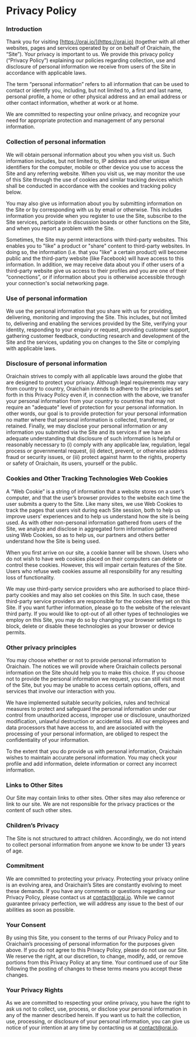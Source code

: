 # Privacy Policy

### Introduction

Thank you for visiting [https://orai.io/](https://orai.io) (together with all other websites, pages and services operated by or on behalf of Oraichain, the “Site”). Your privacy is important to us. We provide this privacy policy (“Privacy Policy”) explaining our policies regarding collection, use and disclosure of personal information we receive from users of the Site in accordance with applicable laws.

The term “personal information” refers to all information that can be used to contact or identify you, including, but not limited to, a first and last name, personal profile, a home or other physical address and an email address or other contact information, whether at work or at home.

We are committed to respecting your online privacy, and recognize your need for appropriate protection and management of any personal information.

### Collection of personal information

We will obtain personal information about you when you visit us. Such information includes, but not limited to, IP address and other unique identifiers for the computer, mobile or other device you use to access the Site and any referring website. When you visit us, we may monitor the use of this Site through the use of cookies and similar tracking devices which shall be conducted in accordance with the cookies and tracking policy below.

You may also give us information about you by submitting information on the Site or by corresponding with us by email or otherwise. This includes information you provide when you register to use the Site, subscribe to the Site services, participate in discussion boards or other functions on the Site, and when you report a problem with the Site.

Sometimes, the Site may permit interactions with third-party websites. This enables you to "like" a product or "share" content to third-party websites. In doing so, the information (i.e. that you "like" a certain product) will become public and the third-party website (like Facebook) will have access to this information. In addition, we may receive data about you if other users of a third-party website give us access to their profiles and you are one of their “connections”, or if information about you is otherwise accessible through your connection's social networking page.

### Use of personal information

We use the personal information that you share with us for providing, delivering, monitoring and improving the Site. This includes, but not limited to, delivering and enabling the services provided by the Site, verifying your identity, responding to your enquiry or request, providing customer support, gathering customer feedback, conducting research and development of the Site and the services, updating you on changes to the Site or complying with applicable laws.

### Disclosure of personal information

Oraichain strives to comply with all applicable laws around the globe that are designed to protect your privacy. Although legal requirements may vary from country to country, Oraichain intends to adhere to the principles set forth in this Privacy Policy even if, in connection with the above, we transfer your personal information from your country to countries that may not require an "adequate" level of protection for your personal information. In other words, our goal is to provide protection for your personal information no matter where that personal information is collected, transferred, or retained. Finally, we may disclose your personal information or any information you submitted via the Site and its services if we have an adequate understanding that disclosure of such information is helpful or reasonably necessary to (i) comply with any applicable law, regulation, legal process or governmental request, (ii) detect, prevent, or otherwise address fraud or security issues, or (iii) protect against harm to the rights, property or safety of Oraichain, its users, yourself or the public.

### Cookies and Other Tracking Technologies Web Cookies

A “Web Cookie” is a string of information that a website stores on a user’s computer, and that the user’s browser provides to the website each time the user submits a query to the Site. Like many sites, we use Web Cookies to track the pages that users visit during each Site session, both to help us improve users’ experiences and to help us understand how the site is being used. As with other non-personal information gathered from users of the Site, we analyze and disclose in aggregated form information gathered using Web Cookies, so as to help us, our partners and others better understand how the Site is being used.

When you first arrive on our site, a cookie banner will be shown. Users who do not wish to have web cookies placed on their computers can delete or control these cookies. However, this will impair certain features of the Site. Users who refuse web cookies assume all responsibility for any resulting loss of functionality.

We may use third-party service providers who are authorised to place third-party cookies and may also set cookies on this Site. In such case, these third-party service providers are responsible for the cookies they set on this Site. If you want further information, please go to the website of the relevant third party. If you would like to opt-out of all other types of technologies we employ on this Site, you may do so by changing your browser settings to block, delete or disable these technologies as your browser or device permits.

### Other privacy principles

You may choose whether or not to provide personal information to Oraichain. The notices we will provide where Oraichain collects personal information on the Site should help you to make this choice. If you choose not to provide the personal information we request, you can still visit most of the Site, but you may be unable to access certain options, offers, and services that involve our interaction with you.

We have implemented suitable security policies, rules and technical measures to protect and safeguard the personal information under our control from unauthorized access, improper use or disclosure, unauthorized modification, unlawful destruction or accidental loss. All our employees and data processors that have access to, and are associated with the processing of your personal information, are obliged to respect the confidentiality of your information.

To the extent that you do provide us with personal information, Oraichain wishes to maintain accurate personal information. You may check your profile and add information, delete information or correct any incorrect information.

### Links to Other Sites

Our Site may contain links to other sites. Other sites may also reference or link to our site. We are not responsible for the privacy practices or the content of such other sites.

### Children’s Privacy

The Site is not structured to attract children. Accordingly, we do not intend to collect personal information from anyone we know to be under 13 years of age.

### Commitment

We are committed to protecting your privacy. Protecting your privacy online is an evolving area, and Oraichain’s Sites are constantly evolving to meet these demands. If you have any comments or questions regarding our Privacy Policy, please contact us at contact@orai.io. While we cannot guarantee privacy perfection, we will address any issue to the best of our abilities as soon as possible.

### Your Consent

By using this Site, you consent to the terms of our Privacy Policy and to Oraichain’s processing of personal information for the purposes given above. If you do not agree to this Privacy Policy, please do not use our Site. We reserve the right, at our discretion, to change, modify, add, or remove portions from this Privacy Policy at any time. Your continued use of our Site following the posting of changes to these terms means you accept these changes.

### Your Privacy Rights

As we are committed to respecting your online privacy, you have the right to ask us not to collect, use, process, or disclose your personal information in any of the manner described herein. If you want us to halt the collection, use, processing, or disclosure of your personal information, you can give us notice of your intention at any time by contacting us at contact@orai.io.
